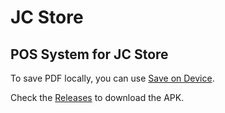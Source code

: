 # JC Store
## POS System for JC Store

To save PDF locally, you can use [Save on Device](https://github.com/lmj0011/save-on-device/releases/). 

Check the [Releases](https://github.com/leanwell/jcstorepos/releases) to download the APK.
